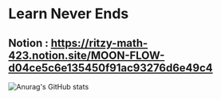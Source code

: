 # Learn Never Ends

## Notion : https://ritzy-math-423.notion.site/MOON-FLOW-d04ce5c6e135450f91ac93276d6e49c4

![Anurag's GitHub stats](https://github-readme-stats.vercel.app/api?username=drmoon-1st&show_icons=true&theme=radical)
